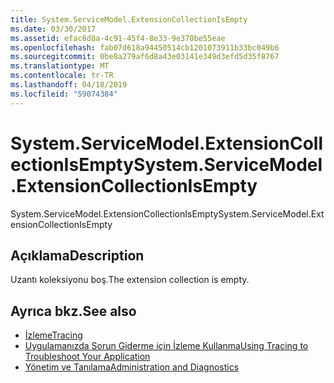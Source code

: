 ```yaml
---
title: System.ServiceModel.ExtensionCollectionIsEmpty
ms.date: 03/30/2017
ms.assetid: efac8d8a-4c91-45f4-8e33-9e370be55eae
ms.openlocfilehash: fab07d618a94450514cb1201073911b33bc049b6
ms.sourcegitcommit: 0be8a279af6d8a43e03141e349d3efd5d35f8767
ms.translationtype: MT
ms.contentlocale: tr-TR
ms.lasthandoff: 04/18/2019
ms.locfileid: "59074384"
---
```

# <a name="systemservicemodelextensioncollectionisempty"></a><span data-ttu-id="ad995-102">System.ServiceModel.ExtensionCollectionIsEmpty</span><span class="sxs-lookup"><span data-stu-id="ad995-102">System.ServiceModel.ExtensionCollectionIsEmpty</span></span>
<span data-ttu-id="ad995-103">System.ServiceModel.ExtensionCollectionIsEmpty</span><span class="sxs-lookup"><span data-stu-id="ad995-103">System.ServiceModel.ExtensionCollectionIsEmpty</span></span>  
  
## <a name="description"></a><span data-ttu-id="ad995-104">Açıklama</span><span class="sxs-lookup"><span data-stu-id="ad995-104">Description</span></span>  
 <span data-ttu-id="ad995-105">Uzantı koleksiyonu boş.</span><span class="sxs-lookup"><span data-stu-id="ad995-105">The extension collection is empty.</span></span>  
  
## <a name="see-also"></a><span data-ttu-id="ad995-106">Ayrıca bkz.</span><span class="sxs-lookup"><span data-stu-id="ad995-106">See also</span></span>

- [<span data-ttu-id="ad995-107">İzleme</span><span class="sxs-lookup"><span data-stu-id="ad995-107">Tracing</span></span>](../../../../../docs/framework/wcf/diagnostics/tracing/index.md)
- [<span data-ttu-id="ad995-108">Uygulamanızda Sorun Giderme için İzleme Kullanma</span><span class="sxs-lookup"><span data-stu-id="ad995-108">Using Tracing to Troubleshoot Your Application</span></span>](../../../../../docs/framework/wcf/diagnostics/tracing/using-tracing-to-troubleshoot-your-application.md)
- [<span data-ttu-id="ad995-109">Yönetim ve Tanılama</span><span class="sxs-lookup"><span data-stu-id="ad995-109">Administration and Diagnostics</span></span>](../../../../../docs/framework/wcf/diagnostics/index.md)
